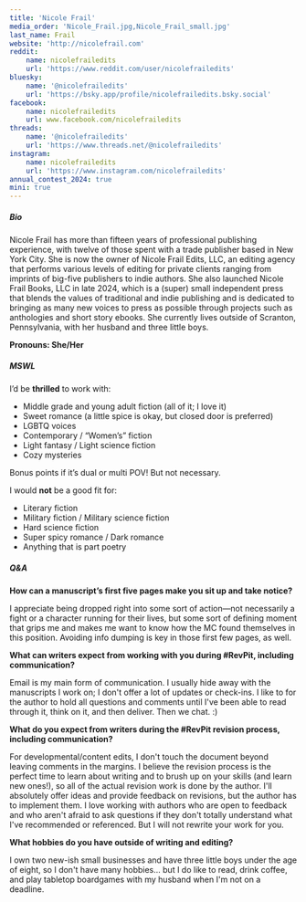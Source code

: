 ```yaml
---
title: 'Nicole Frail'
media_order: 'Nicole_Frail.jpg,Nicole_Frail_small.jpg'
last_name: Frail
website: 'http://nicolefrail.com'
reddit:
    name: nicolefrailedits
    url: 'https://www.reddit.com/user/nicolefrailedits'
bluesky:
    name: '@nicolefrailedits'
    url: 'https://bsky.app/profile/nicolefrailedits.bsky.social'
facebook:
    name: nicolefrailedits
    url: www.facebook.com/nicolefrailedits
threads:
    name: '@nicolefrailedits'
    url: 'https://www.threads.net/@nicolefrailedits'
instagram:
    name: nicolefrailedits
    url: 'https://www.instagram.com/nicolefrailedits'
annual_contest_2024: true
mini: true
---
```


##### Bio

Nicole Frail has more than fifteen years of professional publishing experience, with twelve of those spent with a trade publisher based in New York City. She is now the owner of Nicole Frail Edits, LLC, an editing agency that performs various levels of editing for private clients ranging from imprints of big-five publishers to indie authors. She also launched Nicole Frail Books, LLC in late 2024, which is a (super) small independent press that blends the values of traditional and indie publishing and is dedicated to bringing as many new voices to press as possible through projects such as anthologies and short story ebooks. She currently lives outside of Scranton, Pennsylvania, with her husband and three little boys.

**Pronouns: She/Her**

##### MSWL

I’d be **thrilled** to work with:
* Middle grade and young adult fiction (all of it; I love it)
* Sweet romance (a little spice is okay, but closed door is preferred)
* LGBTQ voices
* Contemporary / “Women’s” fiction
* Light fantasy / Light science fiction
* Cozy mysteries

Bonus points if it’s dual or multi POV! But not necessary.

I would **not** be a good fit for:
* Literary fiction
* Military fiction / Military science fiction
* Hard science fiction
* Super spicy romance / Dark romance
* Anything that is part poetry

##### Q&A

**How can a manuscript’s first five pages make you sit up and take notice?**

I appreciate being dropped right into some sort of action—not necessarily a fight or a character running for their lives, but some sort of defining moment that grips me and makes me want to know how the MC found themselves in this position. Avoiding info dumping is key in those first few pages, as well.

**What can writers expect from working with you during #RevPit, including communication?**

Email is my main form of communication. I usually hide away with the manuscripts I work on; I don't offer a lot of updates or check-ins. I like to for the author to hold all questions and comments until I've been able to read through it, think on it, and then deliver. Then we chat. :)

**What do you expect from writers during the #RevPit revision process, including communication?**

For developmental/content edits, I don't touch the document beyond leaving comments in the margins. I believe the revision process is the perfect time to learn about writing and to brush up on your skills (and learn new ones!), so all of the actual revision work is done by the author. I'll absolutely offer ideas and provide feedback on revisions, but the author has to implement them. I love working with authors who are open to feedback and who aren't afraid to ask questions if they don't totally understand what I've recommended or referenced. But I will not rewrite your work for you.

**What hobbies do you have outside of writing and editing?**

I own two new-ish small businesses and have three little boys under the age of eight, so I don't have many hobbies... but I do like to read, drink coffee, and play tabletop boardgames with my husband when I'm not on a deadline.